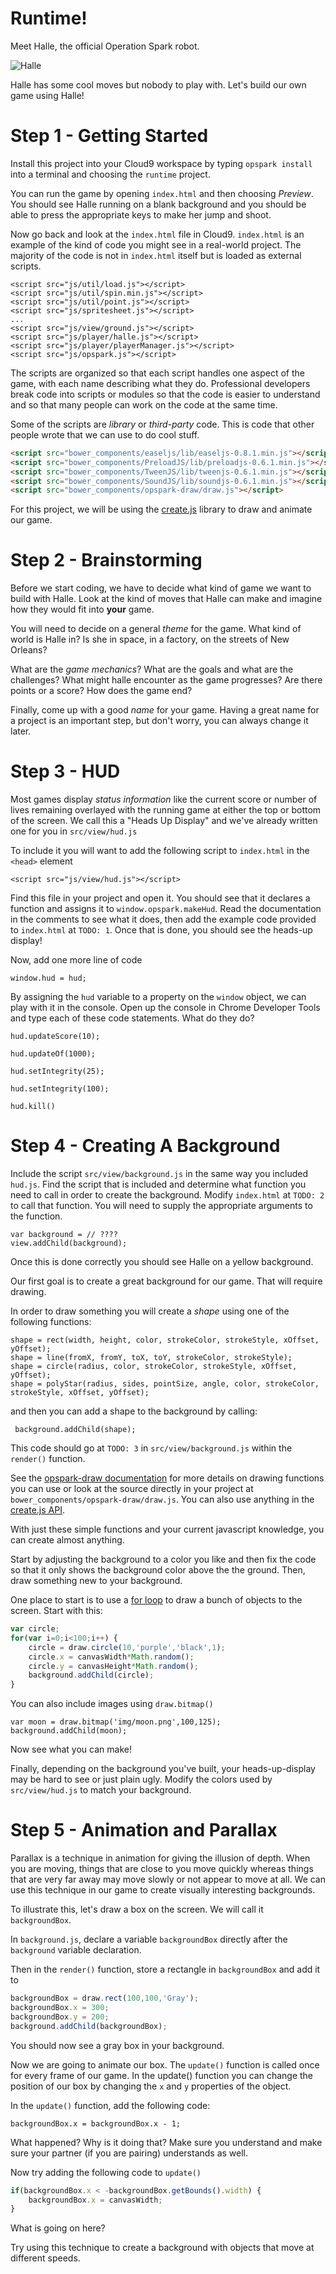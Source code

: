 Runtime!
=========

Meet Halle, the official Operation Spark robot.

![Halle](http://i.imgur.com/yUKA9EN.gif)

Halle has some cool moves but nobody to play with. Let's build our own game using Halle!

# Step 1 - Getting Started

Install this project into your Cloud9 workspace by typing `opspark install` into a terminal and choosing the `runtime` project.

You can run the game by opening `index.html` and then choosing *Preview*. You should see Halle running on a blank background and you should be able to press the appropriate keys to make her jump and shoot. 

Now go back and look at the `index.html` file in Cloud9. `index.html` is an example of the kind of code you might see in a real-world project. The majority of the code is not in `index.html` itself but is loaded as external scripts. 

```
<script src="js/util/load.js"></script>
<script src="js/util/spin.min.js"></script>
<script src="js/util/point.js"></script>
<script src="js/spritesheet.js"></script>
...
<script src="js/view/ground.js"></script>
<script src="js/player/halle.js"></script>
<script src="js/player/playerManager.js"></script>
<script src="js/opspark.js"></script>
```

The scripts are organized so that each script handles one aspect of the game, with each name describing what they do. Professional developers break code into scripts or modules so that the code is easier to understand and so that many people can work on the code at the same time.

Some of the scripts are *library* or *third-party* code. This is code that other people wrote that we can use to do cool stuff.

```html
<script src="bower_components/easeljs/lib/easeljs-0.8.1.min.js"></script>
<script src="bower_components/PreloadJS/lib/preloadjs-0.6.1.min.js"></script>
<script src="bower_components/TweenJS/lib/tweenjs-0.6.1.min.js"></script>
<script src="bower_components/SoundJS/lib/soundjs-0.6.1.min.js"></script>
<script src="bower_components/opspark-draw/draw.js"></script>
```

For this project, we will be using the [create.js](http://createjs.com/) library to draw and animate our game. 

# Step 2 - Brainstorming

Before we start coding, we have to decide what kind of game we want to build with Halle. Look at the kind of moves that Halle can make and imagine how they would fit into **your** game. 

You will need to decide on a general *theme* for the game. What kind of world is Halle in? Is she in space, in a factory, on the streets of New Orleans? 

What are the *game mechanics*? What are the goals and what are the challenges? What might halle encounter as the game progresses? Are there points or a score? How does the game end? 

Finally, come up with a good *name* for your game. Having a great name for a project is an important step, but don't worry, you can always change it later. 

# Step 3 - HUD

Most games display *status information* like the current score or number of lives remaining overlayed with the running game at either the top or bottom of the screen. We call this a "Heads Up Display" and we've already written one for you in `src/view/hud.js`

To include it you will want to add the following script to `index.html` in the `<head>` element

    <script src="js/view/hud.js"></script>

Find this file in your project and open it. You should see that it declares a function and assigns it to `window.opspark.makeHud`. Read the documentation in the comments to see what it does, then add the example code provided to `index.html` at `TODO: 1`. Once that is done, you should see the heads-up display!

Now, add one more line of code

    window.hud = hud;

By assigning the `hud` variable to a property on the `window` object, we can play with it in the console. Open up the console in Chrome Developer Tools and type each of these code statements. What do they do?

    hud.updateScore(10);

    hud.updateOf(1000);

    hud.setIntegrity(25);

    hud.setIntegrity(100);

    hud.kill()

# Step 4 - Creating A Background

Include the script `src/view/background.js` in the same way you included `hud.js`. Find the script that is included and determine what function you need to call in order to create the background. Modify `index.html` at `TODO: 2` to call that function. You will need to supply the appropriate arguments to the function. 

    var background = // ????
    view.addChild(background);

Once this is done correctly you should see Halle on a yellow background. 

Our first goal is to create a great background for our game. That will require drawing. 

In order to draw something you will create a *shape* using one of the following functions:

    shape = rect(width, height, color, strokeColor, strokeStyle, xOffset, yOffset);
    shape = line(fromX, fromY, toX, toY, strokeColor, strokeStyle);
    shape = circle(radius, color, strokeColor, strokeStyle, xOffset, yOffset);
    shape = polyStar(radius, sides, pointSize, angle, color, strokeColor, strokeStyle, xOffset, yOffset);

and then you can add a shape to the background by calling:

     background.addChild(shape);

This code should go at `TODO: 3` in `src/view/background.js` within the `render()` function. 

See the [opspark-draw documentation](https://libraries.io/bower/opspark-draw) for more details on drawing functions you can use or look at the source directly in your project at `bower_components/opspark-draw/draw.js`. You can also use anything in the [create.js API](http://www.createjs.com/docs/easeljs/modules/EaselJS.html).

With just these simple functions and your current javascript knowledge, you can create almost anything.  

Start by adjusting the background to a color you like and then fix the code so that it only shows the background color above the the ground. Then, draw something new to your background.

One place to start is to use a [for loop](https://developer.mozilla.org/en-US/docs/Web/JavaScript/Reference/Statements/for) to draw a bunch of objects to the screen. Start with this:

```js
var circle;
for(var i=0;i<100;i++) {
    circle = draw.circle(10,'purple','black',1);
    circle.x = canvasWidth*Math.random();
    circle.y = canvasHeight*Math.random();
    background.addChild(circle);
}
```

You can also include images using `draw.bitmap()`

```
var moon = draw.bitmap('img/moon.png',100,125);
background.addChild(moon);
```

Now see what you can make!

Finally, depending on the background you've built, your heads-up-display may be hard to see or just plain ugly. Modify the colors used by `src/view/hud.js` to match your background.

# Step 5 - Animation and Parallax

Parallax is a technique in animation for giving the illusion of depth. When you are moving, things that are close to you move quickly whereas things that are very far away may move slowly or not appear to move at all. We can use this technique in our game to create visually interesting backgrounds. 

To illustrate this, let's draw a box on the screen. We will call it `backgroundBox`.

In `background.js`, declare a variable `backgroundBox` directly after the `background` variable declaration.

Then in the `render()` function, store a rectangle in `backgroundBox` and add it to 

```js
backgroundBox = draw.rect(100,100,'Gray');
backgroundBox.x = 300;
backgroundBox.y = 200;
background.addChild(backgroundBox);
```

You should now see a gray box in your background.

Now we are going to animate our box. The `update()` function is called once for every frame of our game. In the update() function you can change the position of our box by changing the `x` and `y` properties of the object.

In the `update()` function, add the following code:

    backgroundBox.x = backgroundBox.x - 1;

What happened? Why is it doing that? Make sure you understand and make sure your partner (if you are pairing) understands as well. 

Now try adding the following code to `update()`

```js
if(backgroundBox.x < -backgroundBox.getBounds().width) {
    backgroundBox.x = canvasWidth;
}
```

What is going on here?

Try using this technique to create a background with objects that move at different speeds. 
